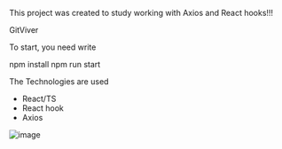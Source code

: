 This project was created to study working with Axios and React hooks!!!

GitViver

To start, you need write

npm install
npm run start

The Technologies are used
 - React/TS
 - React hook
 - Axios

![image](https://github.com/shuyanov/GitViver/assets/91678964/462b2a6c-9aba-4352-b113-738e18daa249)
